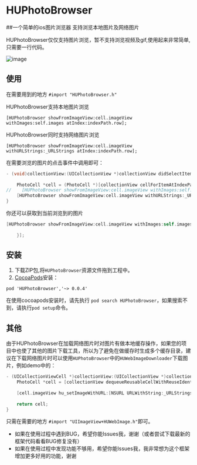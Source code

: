 # HUPhotoBrowser
##一个简单的ios图片浏览器 支持浏览本地图片及网络图片

HUPhotoBrowser仅仅支持图片浏览，暂不支持浏览视频及gif,使用起来非常简单,只需要一行代码。

![image](https://github.com/hujewelz/HUPhotoBrowser/blob/master/screenshot/demo.gif)

## 使用
在需要用到的地方 `#import "HUPhotoBrowser.h"`

HUPhotoBrowser支持本地图片浏览

	[HUPhotoBrowser showFromImageView:cell.imageView withImages:self.images atIndex:indexPath.row];

HUPhotoBrowser同时支持网络图片浏览

	[HUPhotoBrowser showFromImageView:cell.imageView withURLStrings:_URLStrings atIndex:indexPath.row];

在需要浏览的图片的点击事件中调用即可：
```Objective-C
- (void)collectionView:(UICollectionView *)collectionView didSelectItemAtIndexPath:(NSIndexPath *)indexPath {
    
    PhotoCell *cell = (PhotoCell *)[collectionView cellForItemAtIndexPath:indexPath];
//    [HUPhotoBrowser showFromImageView:cell.imageView withImages:self.images placeholderImage:nil atIndex:indexPath.row dismiss:nil];
    [HUPhotoBrowser showFromImageView:cell.imageView withURLStrings:_URLStrings atIndex:indexPath.row];
}
```

你还可以获取到当前浏览到的图片

```Objective-C
[HUPhotoBrowser showFromImageView:cell.imageView withImages:self.images placeholderImage:nil atIndex:indexPath.row dismiss:^(UIImage *image, NSInteger index) {
        
    }];
```
## 安装
1. 下载ZIP包,将`HUPhotoBrowser`资源文件拖到工程中。
2. [CocoaPods](https://cocoapods.org/)安装：
```
pod 'HUPhotoBrowser','~> 0.0.4' 
```

在使用cocoapods安装时，请先执行 `pod search HUPhotoBrowser`，如果搜索不到，请执行`pod setup`命令。

## 其他
由于HUPhotoBrowser在加载网络图片时对图片有做本地缓存操作，如果您的项目中也使了其他的图片下载工具，所以为了避免在做缓存时生成多个缓存目录，建议在下载网络图片时可以使用`HUPhotoBrowser`中的`HUWebImageDownloader`下载图片，例如demo中的：

```Objective-C
- (UICollectionViewCell *)collectionView:(UICollectionView *)collectionView cellForItemAtIndexPath:(NSIndexPath *)indexPath {
    PhotoCell *cell = [collectionView dequeueReusableCellWithReuseIdentifier:@"PhotoCell" forIndexPath:indexPath];
    
    [cell.imageView hu_setImageWithURL:[NSURL URLWithString:_URLStrings[indexPath.row]]];
    
    return cell;
}
```

只需在需要的地方 ` #import "UIImageView+HUWebImage.h" `即可。

* 如果在使用过程中遇到BUG，希望你能Issues我，谢谢（或者尝试下载最新的框架代码看看BUG修复没有）
* 如果在使用过程中发现功能不够用，希望你能Issues我，我非常想为这个框架增加更多好用的功能，谢谢
